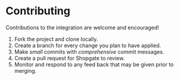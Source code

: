 # Contributing

Contributions to the integration are welcome and encouraged!

1. Fork the project and clone locally.
1. Create a branch for every change you plan to have applied.
1. Make *small* commits with *comprehensive* commit messages.
1. Create a pull request for Shopgate to review.
1. Monitor and respond to any feed back that may be given prior to merging.
